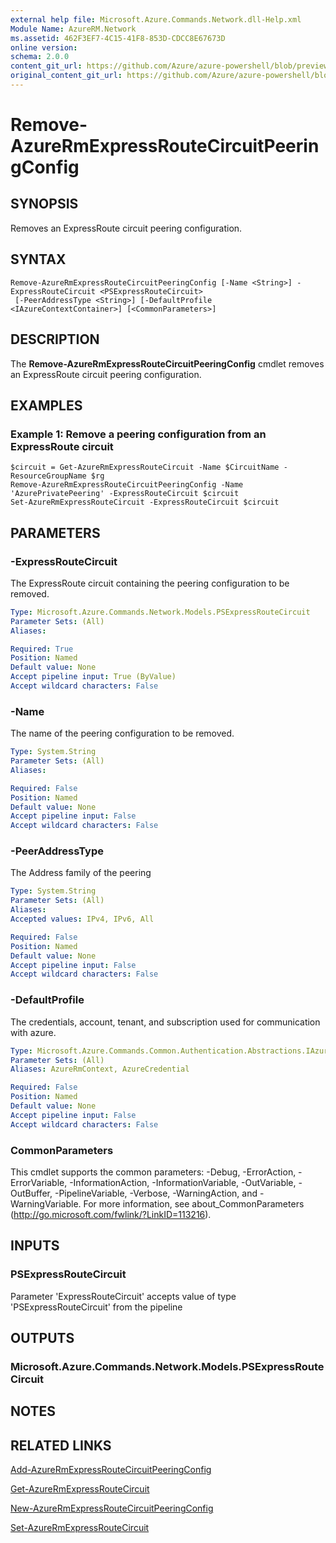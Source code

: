 ```yaml
---
external help file: Microsoft.Azure.Commands.Network.dll-Help.xml
Module Name: AzureRM.Network
ms.assetid: 462F3EF7-4C15-41F8-853D-CDCC8E67673D
online version:
schema: 2.0.0
content_git_url: https://github.com/Azure/azure-powershell/blob/preview/src/ResourceManager/Network/Commands.Network/help/Remove-AzureRmExpressRouteCircuitPeeringConfig.md
original_content_git_url: https://github.com/Azure/azure-powershell/blob/preview/src/ResourceManager/Network/Commands.Network/help/Remove-AzureRmExpressRouteCircuitPeeringConfig.md
---
```


# Remove-AzureRmExpressRouteCircuitPeeringConfig

## SYNOPSIS
Removes an ExpressRoute circuit peering configuration.

## SYNTAX

```
Remove-AzureRmExpressRouteCircuitPeeringConfig [-Name <String>] -ExpressRouteCircuit <PSExpressRouteCircuit>
 [-PeerAddressType <String>] [-DefaultProfile <IAzureContextContainer>] [<CommonParameters>]
```

## DESCRIPTION
The **Remove-AzureRmExpressRouteCircuitPeeringConfig** cmdlet removes an ExpressRoute circuit
peering configuration.

## EXAMPLES

### Example 1: Remove a peering configuration from an ExpressRoute circuit
```
$circuit = Get-AzureRmExpressRouteCircuit -Name $CircuitName -ResourceGroupName $rg
Remove-AzureRmExpressRouteCircuitPeeringConfig -Name 'AzurePrivatePeering' -ExpressRouteCircuit $circuit
Set-AzureRmExpressRouteCircuit -ExpressRouteCircuit $circuit
```

## PARAMETERS

### -ExpressRouteCircuit
The ExpressRoute circuit containing the peering configuration to be removed.

```yaml
Type: Microsoft.Azure.Commands.Network.Models.PSExpressRouteCircuit
Parameter Sets: (All)
Aliases: 

Required: True
Position: Named
Default value: None
Accept pipeline input: True (ByValue)
Accept wildcard characters: False
```

### -Name
The name of the peering configuration to be removed.

```yaml
Type: System.String
Parameter Sets: (All)
Aliases: 

Required: False
Position: Named
Default value: None
Accept pipeline input: False
Accept wildcard characters: False
```

### -PeerAddressType
The Address family of the peering

```yaml
Type: System.String
Parameter Sets: (All)
Aliases: 
Accepted values: IPv4, IPv6, All

Required: False
Position: Named
Default value: None
Accept pipeline input: False
Accept wildcard characters: False
```

### -DefaultProfile
The credentials, account, tenant, and subscription used for communication with azure.

```yaml
Type: Microsoft.Azure.Commands.Common.Authentication.Abstractions.IAzureContextContainer
Parameter Sets: (All)
Aliases: AzureRmContext, AzureCredential

Required: False
Position: Named
Default value: None
Accept pipeline input: False
Accept wildcard characters: False
```

### CommonParameters
This cmdlet supports the common parameters: -Debug, -ErrorAction, -ErrorVariable, -InformationAction, -InformationVariable, -OutVariable, -OutBuffer, -PipelineVariable, -Verbose, -WarningAction, and -WarningVariable. For more information, see about_CommonParameters (<http://go.microsoft.com/fwlink/?LinkID=113216>).

## INPUTS

### PSExpressRouteCircuit
Parameter 'ExpressRouteCircuit' accepts value of type 'PSExpressRouteCircuit' from the pipeline

## OUTPUTS

### Microsoft.Azure.Commands.Network.Models.PSExpressRouteCircuit

## NOTES

## RELATED LINKS

[Add-AzureRmExpressRouteCircuitPeeringConfig](Add-AzureRmExpressRouteCircuitPeeringConfig.md)

[Get-AzureRmExpressRouteCircuit](Get-AzureRmExpressRouteCircuit.md)

[New-AzureRmExpressRouteCircuitPeeringConfig](New-AzureRmExpressRouteCircuitPeeringConfig.md)

[Set-AzureRmExpressRouteCircuit](Set-AzureRmExpressRouteCircuit.md)
